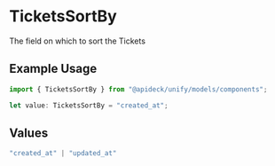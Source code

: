 # TicketsSortBy

The field on which to sort the Tickets

## Example Usage

```typescript
import { TicketsSortBy } from "@apideck/unify/models/components";

let value: TicketsSortBy = "created_at";
```

## Values

```typescript
"created_at" | "updated_at"
```